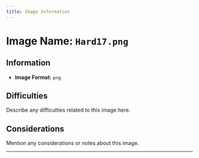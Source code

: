 ```yaml
---
title: Image Information
---
```


# Image Name: `Hard17.png`

## Information

- **Image Format:** `png`

## Difficulties

Describe any difficulties related to this image here.

## Considerations

Mention any considerations or notes about this image.

---
